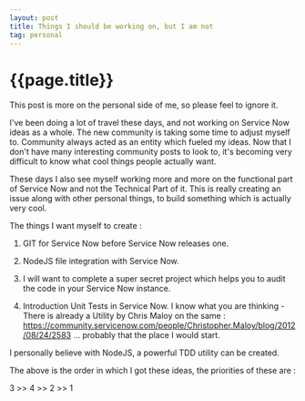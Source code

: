 ```yaml
---
layout: post
title: Things I should be working on, but I am not
tag: personal
--- 
```




 {{page.title}}
======================================================




This post is more on the personal side of me, so please feel to ignore it.

I've been doing a lot of travel these days, and not working on Service Now ideas as a whole. The new community is taking some time to adjust myself to. Community always acted as an entity which fueled my ideas. Now that I don't have many interesting community posts to look to, it's becoming very difficult to know what cool things people actually want.

These days I also see myself working more and more on the functional part of Service Now and not the Technical Part of it. This is really creating an issue along with other personal things, to build something which is actually very cool.

The things I want myself to create :


1. GIT for Service Now before Service Now releases one.

2. NodeJS file integration with Service Now.

3. I will want to complete a super secret project which helps you to audit the code in your Service Now instance.

4. Introduction Unit Tests in Service Now. I know what you are thinking - There is already a Utility by Chris Maloy on the same  : https://community.servicenow.com/people/Christopher.Maloy/blog/2012/08/24/2583
	... probably that the place I would start.
    
I personally believe with NodeJS, a powerful TDD utility can be created.


The above is the order in which I got these ideas, the priorities of these are :

3 >> 4 >> 2 >> 1 








